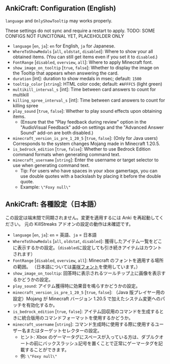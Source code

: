 ## AnkiCraft: Configuration (English)

`language` and `OnlyShowTooltip` may works properly.

These settings do not sync and require a restart to apply.
TODO: SOME CONFIGS NOT FUNCITONAL YET, PLACEHOLDER ONLY

- `language` [`en`, `ja`]: `en` for English, `ja` for Japanese.
- `WhereToShowMedals` [`all`, `oldstat`, `disabled`]: Where to show your all obtained items. (You can still get items even if you set it to `disabled`.)
- `FontRange` [`disabled`, `overview`, `all`]: Where to apply Minecraft font.
- `show_image_on_tooltip` [`true`, `false`]: Whether to display the image on the Tooltip that appears when answering the card.
- `duration` [int]: duration to show medals in msec; default: `1500`
- `tooltip_color` [`string`]: HTML color code; default: `#AFFFC5` (light green)
- `multikill_interval_s` [int]: Time between card answers to count for multikill
- `killing_spree_interval_s` [int]: Time between card answers to count for killing spree
- `play_sound` [`true`, `false`]: Whether to play sound effects upon obtaining items.
  - (Ensure that the "Play feedback during review" option in the "AudioVisual Feedback" add-on settings and the "Advanced Answer Sound" add-on are both disabled.)
- `minecraft_version_is_pre_1_20_5` [`true`, `false`]: (Only for Java users) Corresponds to the system changes Mojang made in Minecraft 1.20.5.
- `is_bedrock_edition` [`true`, `false`]: Whether to use Bedrock Edition command formats when generating command text.
- `minecraft_username` [`string`]: Enter the username or target selector to use when generating command text.
  - Tip: For users who have spaces in your xbox gamertags, you can use double quotes with a backslash by placing it before the double quote.
  - Example: `\"Foxy null\"`

## AnkiCraft: 各種設定（日本語）

この設定は端末間で同期されません。変更を適用するには Anki を再起動してください。
元の KillStreaks アドオンの設定の動作は未確認です。

- `language` [`en`, `ja`]: `en` = 英語、`ja` = 日本語
- `WhereToShowMedals` [`all`, `oldstat`, `disabled`]: 獲得したアイテム一覧をどこに表示するかの設定。（`disabled`に設定しても引き続きアイテムはカウントされます）
- `FontRange` [`disabled`, `overview`, `all`]: Minecraft のフォントを適用する場所の範囲。
  （日本語については[美咲フォント](https://littlelimit.net/misaki.htm)を使用しています。）
- `show_image_on_tooltip`: 回答時に表示されるツールチップ上に画像を表示するかどうかの設定。
- `play_sound`: アイテム獲得時に効果音を鳴らすかどうかの設定。
- `minecraft_version_is_pre_1_20_5` [`true`, `false`]: （Java 版プレイヤー用の設定）Mojang が Minecraft バージョン 1.20.5 で加えたシステム変更へのパッチを有効化するか。
- `is_bedrock_edition` [`true`, `false`]: アイテム回収用のコマンドを生成するときに統合版用のコマンドフォーマットを使用するかどうか。
- `minecraft_username` [`string`]: コマンド生成時に使用する際に使用するユーザー名またはターゲットセレクターの設定。
  - ヒント: Xbox のゲーマータグにスペースが入っている方は、ダブルクオートの前にバックスラッシュ記号を置くことで正常にゲーマータグを記載することができます。
  - 例: `\"Foxy null\"`
